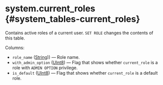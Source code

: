 # system.current_roles {#system_tables-current_roles}

Contains active roles of a current user. `SET ROLE` changes the contents of this table.

Columns:

 - `role_name` ([String](../../sql-reference/data-types/string.md))) — Role name.
 - `with_admin_option` ([UInt8](../../sql-reference/data-types/int-uint.md#uint-ranges)) — Flag that shows whether `current_role` is a role with `ADMIN OPTION` privilege.
 - `is_default` ([UInt8](../../sql-reference/data-types/int-uint.md#uint-ranges)) — Flag that shows whether `current_role` is a default role.


